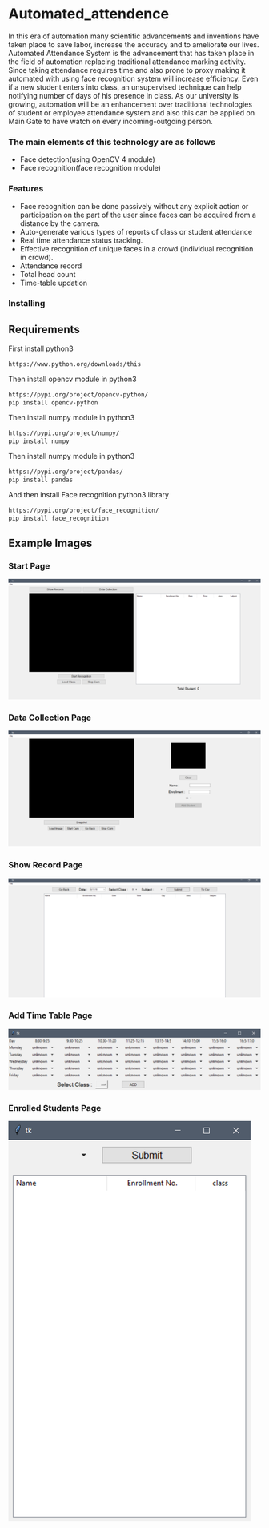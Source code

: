# Automated_attendence

In this era of automation many scientific advancements and inventions have taken place to save labor, increase the accuracy and to ameliorate our lives. Automated Attendance System is the advancement that has taken place in the field of automation replacing traditional attendance marking activity. Since taking attendance requires time and also prone to proxy making it automated with using face recognition system will increase efficiency. Even if a new student enters into class, an unsupervised technique can help notifying number of days of his presence in class. As our university is growing, automation will be an enhancement over traditional technologies of student or employee attendance system and also this can be applied on Main Gate to have watch on every incoming-outgoing person.

### The main elements of this technology are as follows
* Face detection(using OpenCV 4 module)
* Face recognition(face recognition module)

### Features

* Face recognition can be done passively without any explicit action or participation on the part of the user since faces can be acquired from a distance by the camera.
* Auto-generate various types of reports of class or student attendance
* Real time attendance status tracking.
* Effective recognition of unique faces in a crowd (individual recognition in crowd).
* Attendance record
* Total head count
* Time-table updation

### Installing

## Requirements

First install python3 

```
https://www.python.org/downloads/this 
```

Then install opencv module in python3 

```
https://pypi.org/project/opencv-python/
pip install opencv-python
```

Then install numpy module in python3

```
https://pypi.org/project/numpy/
pip install numpy
```

Then install numpy module in python3

```
https://pypi.org/project/pandas/
pip install pandas
```

And then install Face recognition python3 library

```
https://pypi.org/project/face_recognition/
pip install face_recognition
```

## Example Images

### Start Page

![image](https://github.com/aayushrai/Automated_attendence/blob/master/images/1.PNG)

### Data Collection Page

![image](https://github.com/aayushrai/Automated_attendence/blob/master/images/2.PNG)

### Show Record Page

![image](https://github.com/aayushrai/Automated_attendence/blob/master/images/4.PNG)

### Add Time Table Page

![image](https://github.com/aayushrai/Automated_attendence/blob/master/images/3.PNG)

### Enrolled Students Page

![image](https://github.com/aayushrai/Automated_attendence/blob/master/images/5.PNG)
